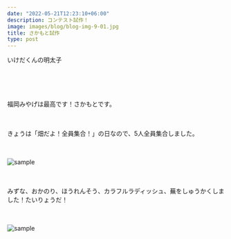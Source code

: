 ```yaml
---
date: "2022-05-21T12:23:10+06:00"
description: コンテスト試作！
image: images/blog/blog-img-9-01.jpg
title: さかもと試作
type: post
---
```


いけだくんの明太子

　

　

福岡みやげは最高です！さかもとです。

　

きょうは「畑だよ！全員集合！」の日なので、5人全員集合しました。

　


![sample](https://mrunadon.github.io/caffeproject/images/blog/blog-img-9-02.jpg)


　


みずな、おかのり、ほうれんそう、カラフルラディッシュ、蕪をしゅうかくしました！たいりょうだ！

　

![sample](https://mrunadon.github.io/caffeproject/images/blog/blog-img-9-03.jpg)

